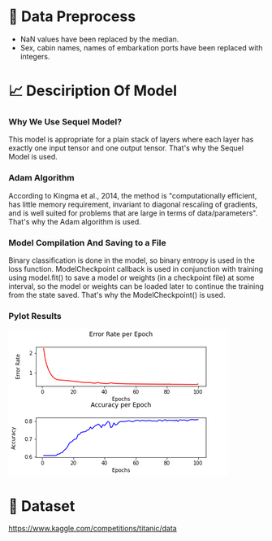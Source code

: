 # :symbols:		Data Preprocess
- NaN values have been replaced by the median. 
- Sex, cabin names, names of embarkation ports have been replaced with integers.

# :chart_with_upwards_trend: Desciription Of Model
### Why We Use Sequel Model?
This model is appropriate for a plain stack of layers where each layer has exactly one input tensor and one output tensor. That's why the Sequel Model is used.

### Adam Algorithm
According to Kingma et al., 2014, the method is "computationally efficient, has little memory requirement, invariant to diagonal rescaling of gradients, and is well suited for problems that are large in terms of data/parameters".  That's why the Adam algorithm is used.

### Model Compilation And Saving to a File
Binary classification is done in the model, so binary entropy is used in the loss function. ModelCheckpoint callback is used in conjunction with training using model.fit() to save a model or weights (in a checkpoint file) at some interval, so the model or weights can be loaded later to continue the training from the state saved. That's why the ModelCheckpoint() is used.

### Pylot Results
<img src="https://github.com/elifsare/Titanic-Binary-Classification/blob/main/Accuracy_loss.png" />

# :ship: Dataset
https://www.kaggle.com/competitions/titanic/data
